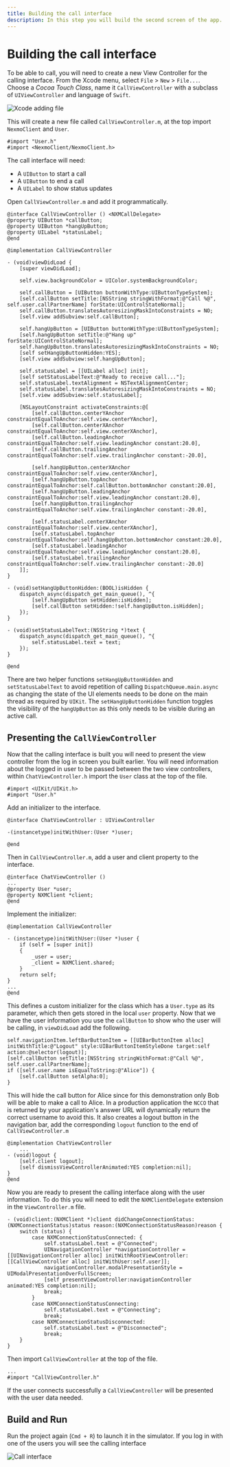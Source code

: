 ```yaml
---
title: Building the call interface
description: In this step you will build the second screen of the app.
---
```


# Building the call interface

To be able to call, you will need to create a new View Controller for the calling interface. From the Xcode menu, select `File` > `New` > `File...`. Choose a *Cocoa Touch Class*, name it `CallViewController` with a subclass of `UIViewController` and language of `Swift`.

![Xcode adding file](/images/client-sdk/ios-in-app-voice/callviewcontrollerobjc.png)

This will create a new file called `CallViewController.m`, at the top import `NexmoClient` and `User`.

```objective_c
#import "User.h"
#import <NexmoClient/NexmoClient.h>
```

The call interface will need:

* A `UIButton` to start a call
* A `UIButton` to end a call
* A `UILabel` to show status updates

Open `CallViewController.m` and add it programmatically.

```objective_c
@interface CallViewController () <NXMCallDelegate>
@property UIButton *callButton;
@property UIButton *hangUpButton;
@property UILabel *statusLabel;
@end

@implementation CallViewController

- (void)viewDidLoad {
    [super viewDidLoad];
    
    self.view.backgroundColor = UIColor.systemBackgroundColor;
    
    self.callButton = [UIButton buttonWithType:UIButtonTypeSystem];
    [self.callButton setTitle:[NSString stringWithFormat:@"Call %@", self.user.callPartnerName] forState:UIControlStateNormal];
    self.callButton.translatesAutoresizingMaskIntoConstraints = NO;
    [self.view addSubview:self.callButton];
    
    self.hangUpButton = [UIButton buttonWithType:UIButtonTypeSystem];
    [self.hangUpButton setTitle:@"Hang up" forState:UIControlStateNormal];
    self.hangUpButton.translatesAutoresizingMaskIntoConstraints = NO;
    [self setHangUpButtonHidden:YES];
    [self.view addSubview:self.hangUpButton];
    
    self.statusLabel = [[UILabel alloc] init];
    [self setStatusLabelText:@"Ready to receive call..."];
    self.statusLabel.textAlignment = NSTextAlignmentCenter;
    self.statusLabel.translatesAutoresizingMaskIntoConstraints = NO;
    [self.view addSubview:self.statusLabel];
    
    [NSLayoutConstraint activateConstraints:@[
        [self.callButton.centerYAnchor constraintEqualToAnchor:self.view.centerYAnchor],
        [self.callButton.centerXAnchor constraintEqualToAnchor:self.view.centerXAnchor],
        [self.callButton.leadingAnchor constraintEqualToAnchor:self.view.leadingAnchor constant:20.0],
        [self.callButton.trailingAnchor constraintEqualToAnchor:self.view.trailingAnchor constant:-20.0],
        
        [self.hangUpButton.centerXAnchor constraintEqualToAnchor:self.view.centerXAnchor],
        [self.hangUpButton.topAnchor constraintEqualToAnchor:self.callButton.bottomAnchor constant:20.0],
        [self.hangUpButton.leadingAnchor constraintEqualToAnchor:self.view.leadingAnchor constant:20.0],
        [self.hangUpButton.trailingAnchor constraintEqualToAnchor:self.view.trailingAnchor constant:-20.0],
        
        [self.statusLabel.centerXAnchor constraintEqualToAnchor:self.view.centerXAnchor],
        [self.statusLabel.topAnchor constraintEqualToAnchor:self.hangUpButton.bottomAnchor constant:20.0],
        [self.statusLabel.leadingAnchor constraintEqualToAnchor:self.view.leadingAnchor constant:20.0],
        [self.statusLabel.trailingAnchor constraintEqualToAnchor:self.view.trailingAnchor constant:-20.0]
    ]];
}

- (void)setHangUpButtonHidden:(BOOL)isHidden {
    dispatch_async(dispatch_get_main_queue(), ^{
        [self.hangUpButton setHidden:isHidden];
        [self.callButton setHidden:!self.hangUpButton.isHidden];
    });
}

- (void)setStatusLabelText:(NSString *)text {
    dispatch_async(dispatch_get_main_queue(), ^{
        self.statusLabel.text = text;
    });
}

@end
```

There are two helper functions `setHangUpButtonHidden` and `setStatusLabelText` to avoid repetition of calling `DispatchQueue.main.async` as changing the state of the UI elements needs to be done on the main thread as required by `UIKit`. The `setHangUpButtonHidden` function toggles the visibility of the `hangUpButton` as this only needs to be visible during an active call. 


## Presenting the `CallViewController`

Now that the calling interface is built you will need to present the view controller from the log in screen you built earlier. You will need information about the logged in user to be passed between the two view controllers, within `ChatViewController.h` import the `User` class at the top of the file.

```objective_c
#import <UIKit/UIKit.h>
#import "User.h"
```

Add an initializer to the interface.

```objective_c
@interface ChatViewController : UIViewController

-(instancetype)initWithUser:(User *)user;

@end
```

Then in `CallViewController.m`, add a user and client property to the interface.

```objective_c
@interface ChatViewController ()
...
@property User *user;
@property NXMClient *client;
@end
```

Implement the initializer:

```objective_c
@implementation CallViewController

- (instancetype)initWithUser:(User *)user {
    if (self = [super init])
    {
        _user = user;
        _client = NXMClient.shared;
    }
    return self;
}
...
@end
```

This defines a custom initializer for the class which has a `User.type` as its parameter, which then gets stored in the local `user` property. Now that we have the user information you use the `callButton` to show who the user will be calling, in `viewDidLoad` add the following.

```objective_c
self.navigationItem.leftBarButtonItem = [[UIBarButtonItem alloc] initWithTitle:@"Logout" style:UIBarButtonItemStyleDone target:self action:@selector(logout)];
[self.callButton setTitle:[NSString stringWithFormat:@"Call %@", self.user.callPartnerName];
if ([self.user.name isEqualToString:@"Alice"]) {
    [self.callButton setAlpha:0];
}
```

This will hide the call button for Alice since for this demonstration only Bob will be able to make a call to Alice. In a production application the `NCCO` that is returned by your application's answer URL will dynamically return the correct username to avoid this. It also creates a logout button in the navigation bar, add the corresponding `logout` function to the end of `CallViewController.m` 

```objective_c 
@implementation ChatViewController
    ...
- (void)logout {
    [self.client logout];
    [self dismissViewControllerAnimated:YES completion:nil];
}
@end
```

Now you are ready to present the calling interface along with the user information. To do this you will need to edit the `NXMClientDelegate` extension in the `ViewController.m` file.

```objective_c
- (void)client:(NXMClient *)client didChangeConnectionStatus:(NXMConnectionStatus)status reason:(NXMConnectionStatusReason)reason {
    switch (status) {
        case NXMConnectionStatusConnected: {
            self.statusLabel.text = @"Connected";
            UINavigationController *navigationController = [[UINavigationController alloc] initWithRootViewController:[[CallViewController alloc] initWithUser:self.user]];
            navigationController.modalPresentationStyle = UIModalPresentationOverFullScreen;
            [self presentViewController:navigationController animated:YES completion:nil];
            break;
        }
        case NXMConnectionStatusConnecting:
            self.statusLabel.text = @"Connecting";
            break;
        case NXMConnectionStatusDisconnected:
            self.statusLabel.text = @"Disconnected";
            break;
    }
}
```

Then import `CallViewController` at the top of the file.

```objective_c
...
#import "CallViewController.h"
```

If the user connects successfully a `CallViewController` will be presented with the user data needed.

## Build and Run

Run the project again (`Cmd + R`) to launch it in the simulator. If you log in with one of the users you will see the calling interface

![Call interface](/images/client-sdk/ios-in-app-voice/call.png)
